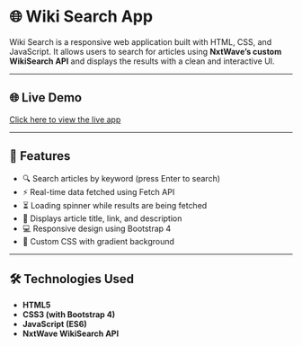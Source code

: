 
# 🌐 Wiki Search App

Wiki Search is a responsive web application built with HTML, CSS, and JavaScript. It allows users to search for articles using **NxtWave’s custom WikiSearch API** and displays the results with a clean and interactive UI.

---

## 🌐 Live Demo
[Click here to view the live app](https://rahul-arutla-wiki-search.netlify.app/)

---

## 🚀 Features

- 🔍 Search articles by keyword (press Enter to search)
- ⚡ Real-time data fetched using Fetch API
- ⏳ Loading spinner while results are being fetched
- 📄 Displays article title, link, and description
- 💻 Responsive design using Bootstrap 4
- 🎨 Custom CSS with gradient background

---

## 🛠️ Technologies Used

- **HTML5**
- **CSS3 (with Bootstrap 4)**
- **JavaScript (ES6)**
- **NxtWave WikiSearch API**

